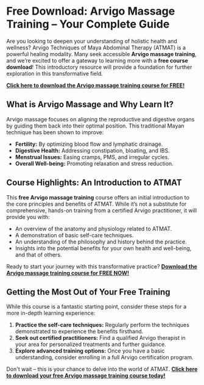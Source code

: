# Free Download: Arvigo Massage Training – Your Complete Guide

Are you looking to deepen your understanding of holistic health and wellness? Arvigo Techniques of Maya Abdominal Therapy (ATMAT) is a powerful healing modality. Many seek accessible **Arvigo massage training**, and we’re excited to offer a gateway to learning more with a **free course download**! This introductory resource will provide a foundation for further exploration in this transformative field.

[**Click here to download the Arvigo massage training course for FREE!**](https://udemywork.com/arvigo-massage-training)

## What is Arvigo Massage and Why Learn It?

Arvigo massage focuses on aligning the reproductive and digestive organs by guiding them back into their optimal position. This traditional Mayan technique has been shown to improve:

*   **Fertility:** By optimizing blood flow and lymphatic drainage.
*   **Digestive Health:** Addressing constipation, bloating, and IBS.
*   **Menstrual Issues:** Easing cramps, PMS, and irregular cycles.
*   **Overall Well-being:** Promoting relaxation and stress reduction.

## Course Highlights: An Introduction to ATMAT

This **free Arvigo massage training** course offers an initial introduction to the core principles and benefits of ATMAT. While it’s not a substitute for comprehensive, hands-on training from a certified Arvigo practitioner, it will provide you with:

*   An overview of the anatomy and physiology related to ATMAT.
*   A demonstration of basic self-care techniques.
*   An understanding of the philosophy and history behind the practice.
*   Insights into the potential benefits for your own health and well-being, and that of others.

Ready to start your journey with this transformative practice? [**Download the Arvigo massage training course for FREE NOW!**](https://udemywork.com/arvigo-massage-training)

## Getting the Most Out of Your Free Training

While this course is a fantastic starting point, consider these steps for a more in-depth learning experience:

1.  **Practice the self-care techniques:** Regularly perform the techniques demonstrated to experience the benefits firsthand.
2.  **Seek out certified practitioners:** Find a qualified Arvigo therapist in your area for personalized treatments and further guidance.
3.  **Explore advanced training options:** Once you have a basic understanding, consider enrolling in a full Arvigo certification program.

Don't wait – this is your chance to delve into the world of ATMAT. **[Click here to download your free Arvigo massage training course today!](https://udemywork.com/arvigo-massage-training)**
